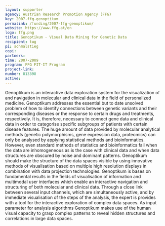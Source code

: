 ```yaml
---
layout: supporter
agency: Austrian Research Promotion Agency (FFG)
key: 2007-ffg-genoptikum
permalink: /funding/2007-ffg-genoptikum/
website: https://www.ffg.at/en
logo: ffg.png
title: Genoptikum - Visual Data Mining for Genetic Data
recipient: tug
pi: schmalstieg
copi: 
partners: 
time: 2007-2009
program: FFG FIT-IT Program
project-link: 
number: 813398
active:
---
```

Genoptikum is an interactive data exploration system for the visualization of and navigation in molecular and clinical data in the field of personalized medicine. Genoptikum addresses the essential but to date unsolved problem of how to identify connections between genetic variants and their corresponding diseases or the response to certain drugs and treatments, respectively. It is, therefore, necessary to connect gene data and clinical data in order to categorise specific subgroups of patients with certain disease features. The huge amount of data provided by molecular analytical methods (genetic polymorphisms, gene expression data, proteomics) can only be analysed by applying statistical methods and bioinformatics. However, even standard methods of statistics and bioinformatics fail when the data are inhomogeneous as is the case with clinical data and when data structures are obscured by noise and dominant patterns. Genoptikum should make the structure of the data spaces visible by using innovative methods of visualisation based on multiple high resolution displays in combination with data projection technologies. Genoptikum is bases on fundamental results in the fields of visualisation of information and multimodal user interfaces which enable an interactive navigation and structuring of both molecular and clinical data. Through a close link between several input channels, which are simultaneously active, and by immediate visualisation of the steps of the analysis, the expert is provides with a tool for the interactive exploration of complex data spaces. As input parameter for analysis algorithms Genoptikum makes use of the human visual capacity to grasp complex patterns to reveal hidden structures and correlations in large data spaces. 
